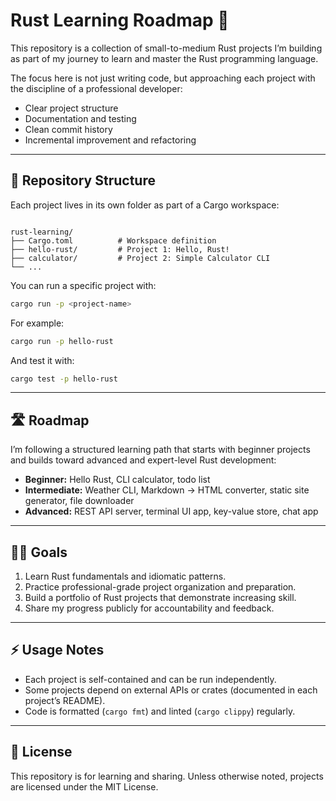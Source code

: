 # Rust Learning Roadmap 🚀

This repository is a collection of small-to-medium Rust projects I’m building as part of my journey to learn and master the Rust programming language.

The focus here is not just writing code, but approaching each project with the discipline of a professional developer:

- Clear project structure
- Documentation and testing
- Clean commit history
- Incremental improvement and refactoring

---

## 📂 Repository Structure

Each project lives in its own folder as part of a Cargo workspace:

```

rust-learning/
├── Cargo.toml          # Workspace definition
├── hello-rust/         # Project 1: Hello, Rust!
├── calculator/         # Project 2: Simple Calculator CLI
└── ...

```

You can run a specific project with:

```bash
cargo run -p <project-name>
```

For example:

```bash
cargo run -p hello-rust
```

And test it with:

```bash
cargo test -p hello-rust
```

---

## 🛣️ Roadmap

I’m following a structured learning path that starts with beginner projects and builds toward advanced and expert-level Rust development:

- **Beginner:** Hello Rust, CLI calculator, todo list
- **Intermediate:** Weather CLI, Markdown → HTML converter, static site generator, file downloader
- **Advanced:** REST API server, terminal UI app, key-value store, chat app

---

## 🧑‍💻 Goals

1. Learn Rust fundamentals and idiomatic patterns.
2. Practice professional-grade project organization and preparation.
3. Build a portfolio of Rust projects that demonstrate increasing skill.
4. Share my progress publicly for accountability and feedback.

---

## ⚡ Usage Notes

- Each project is self-contained and can be run independently.
- Some projects depend on external APIs or crates (documented in each project’s README).
- Code is formatted (`cargo fmt`) and linted (`cargo clippy`) regularly.

---

## 📜 License

This repository is for learning and sharing. Unless otherwise noted, projects are licensed under the MIT License.

